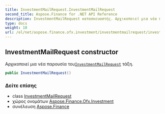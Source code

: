 ```yaml
---
title: InvestmentMailRequest.InvestmentMailRequest
second_title: Aspose.Finance for .NET API Reference
description: InvestmentMailRequest κατασκευαστής. Αρχικοποιεί μια νέα παρουσία τουInvestmentMailRequest τάξη.
type: docs
weight: 10
url: /el/net/aspose.finance.ofx.investment/investmentmailrequest/investmentmailrequest/
---
```

## InvestmentMailRequest constructor

Αρχικοποιεί μια νέα παρουσία του[`InvestmentMailRequest`](../) τάξη.

```csharp
public InvestmentMailRequest()
```

### Δείτε επίσης

* class [InvestmentMailRequest](../)
* χώρος ονομάτων [Aspose.Finance.Ofx.Investment](../../investmentmailrequest/)
* συνέλευση [Aspose.Finance](../../../)


